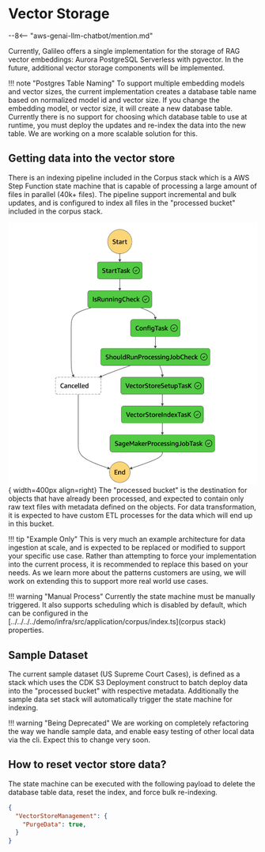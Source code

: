 # Vector Storage

--8<-- "aws-genai-llm-chatbot/mention.md"

Currently, Galileo offers a single implementation for the storage of RAG vector embeddings: Aurora PostgreSQL Serverless with pgvector. In the future, additional vector storage components will be implemented.

!!! note "Postgres Table Naming"
    To support multiple embedding models and vector sizes, the current implementation creates a database table name based on normalized model id and vector size. If you change the embedding model, or vector size, it will create a new database table. Currently there is no support for choosing which database table to use at runtime, you must deploy the updates and re-index the data into the new table. We are working on a more scalable solution for this.

## Getting data into the vector store

There is an indexing pipeline included in the Corpus stack which is a AWS Step Function state machine that is capable of processing a large amount of files in parallel (40k+ files). The pipeline support incremental and bulk updates, and is configured to index all files in the "processed bucket" included in the corpus stack.

![Alt text](image.png){ width=400px align=right}
The "processed bucket" is the destination for objects that have already been processed, and expected to contain only raw text files with metadata defined on the objects. For data transformation, it is expected to have custom ETL processes for the data which will end up in this bucket.

!!! tip "Example Only"
    This is very much an example architecture for data ingestion at scale, and is expected to be replaced or modified to support your specific use case. Rather than attempting to force your implementation into the current process, it is recommended to replace this based on your needs. As we learn more about the patterns customers are using, we will work on extending this to support more real world use cases.

!!! warning "Manual Process"
    Currently the state machine must be manually triggered. It also supports scheduling which is disabled by default, which can be configured in the [../../../../demo/infra/src/application/corpus/index.ts](corpus stack) properties.

## Sample Dataset

The current sample dataset (US Supreme Court Cases), is defined as a stack which uses the CDK S3 Deployment construct to batch deploy data into the "processed bucket" with respective metadata. Additionally the sample data set stack will automatically trigger the state machine for indexing.

!!! warning "Being Deprecated"
    We are working on completely refactoring the way we handle sample data, and enable easy testing of other local data via the cli. Expect this to change very soon.

## How to reset vector store data?

The state machine can be executed with the following payload to delete the database table data, reset the index, and force bulk re-indexing.

```json
{
  "VectorStoreManagement": {
    "PurgeData": true,
  }
}
```
